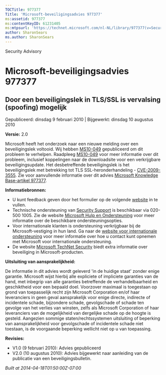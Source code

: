 ```yaml
---
TOCTitle: 977377
Title: 'Microsoft-beveiligingsadvies 977377'
ms:assetid: 977377
ms:contentKeyID: 61231405
ms:mtpsurl: 'https://technet.microsoft.com/nl-NL/library/977377(v=Security.10)'
author: SharonSears
ms.author: SharonSears
---
```


Security Advisory

Microsoft-beveiligingsadvies 977377
===================================

Door een beveiligingslek in TLS/SSL is vervalsing (spoofing) mogelijk
---------------------------------------------------------------------

Gepubliceerd: dinsdag 9 februari 2010 | Bijgewerkt: dinsdag 10 augustus 2010

**Versie:** 2.0

Microsoft heeft het onderzoek naar een nieuwe melding over een beveiligingslek voltooid. Wij hebben [MS10-049](http://technet.microsoft.com/security/bulletin/ms10-049) gepubliceerd om dit probleem te verhelpen. Raadpleeg [MS10-049](http://technet.microsoft.com/security/bulletin/ms10-049) voor meer informatie over dit probleem, inclusief koppelingen naar de downloadsite voor een verkrijgbare beveiligingsupdate. Het desbetreffende beveiligingslek is het beveiligingslek met betrekking tot TLS SSL-heronderhandeling - [CVE-2009-3555](http://www.cve.mitre.org/cgi-bin/cvename.cgi?name=cve-2009-3555). Zie voor aanvullende informatie over dit advies [Microsoft Knowledge Base-artikel 977377](http://support.microsoft.com/kb/977377).

**Informatiebronnen:**

-   U kunt feedback geven door het formulier op de volgende [website](https://support.microsoft.com/common/survey.aspx?scid=sw;en;1257&amp;showpage=1&amp;ws=technet&amp;sd=tech) in te vullen.
-   Technische ondersteuning van [Security Support](http://go.microsoft.com/fwlink/?linkid=21131) is beschikbaar via 020-500 1005. Zie de website [Microsoft Hulp en Ondersteuning](http://support.microsoft.com) voor meer informatie over de beschikbare ondersteuningsopties.
-   Voor internationale klanten is ondersteuning verkrijgbaar bij de Microsoft-vestiging in hun land. Ga naar de [website voor internationale ondersteuning](http://go.microsoft.com/fwlink/?linkid=21155) voor meer informatie over hoe u contact kunt opnemen met Microsoft voor internationale ondersteuning.
-   De website [Microsoft TechNet Security](http://go.microsoft.com/fwlink/?linkid=21132) biedt extra informatie over beveiliging in Microsoft-producten.

**Uitsluiting van aansprakelijkheid:**

De informatie in dit advies wordt geleverd 'in de huidige staat' zonder enige garantie. Microsoft wijst hierbij alle expliciete of impliciete garanties van de hand, met inbegrip van alle garanties betreffende de verhandelbaarheid en geschiktheid voor een bepaald doel. Voorzover maximaal is toegestaan op grond van toepasselijk recht zijn Microsoft Corporation en/of haar leveranciers in geen geval aansprakelijk voor enige directe, indirecte of incidentele schade, bijzondere schade, gevolgschade of schade ten gevolge van het verlies van winsten, zelfs als Microsoft Corporation of haar leveranciers van de mogelijkheid van dergelijke schade op de hoogte is gesteld. Aangezien sommige staten/rechtssystemen uitsluiting of beperking van aansprakelijkheid voor gevolgschade of incidentele schade niet toestaan, is de voorgaande beperking wellicht niet op u van toepassing.

**Revisies:**

-   V1.0 (9 februari 2010): Advies gepubliceerd
-   V2.0 (10 augustus 2010): Advies bijgewerkt naar aanleiding van de publicatie van een beveiligingsbulletin.

*Built at 2014-04-18T01:50:00Z-07:00*
